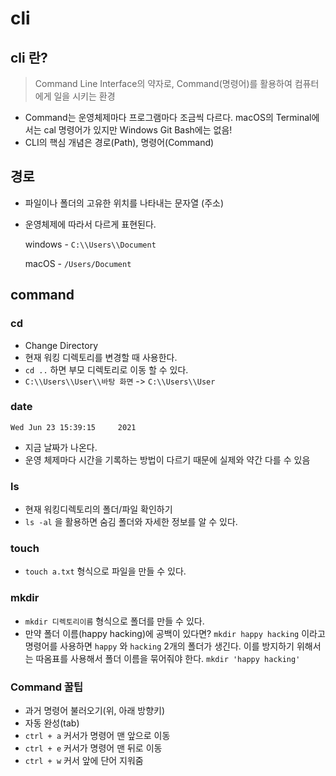 # cli

## cli 란?

> Command Line Interface의 약자로, Command(명령어)를 활용하여 컴퓨터에게 일을 시키는 환경

- Command는 운영체제마다 프로그램마다 조금씩 다르다. macOS의 Terminal에서는 cal 명령어가 있지만 Windows Git Bash에는 없음!
- CLI의 핵심 개념은 경로(Path), 명령어(Command)

## 경로

- 파일이나 폴더의 고유한 위치를 나타내는 문자열 (주소)

- 운영체제에 따라서 다르게 표현된다.

  windows - `C:\\Users\\Document`

  macOS - `/Users/Document`

## command



### **cd**

- Change Directory
- 현재 워킹 디렉토리를 변경할 때 사용한다.
- `cd ..` 하면 부모 디렉토리로 이동 할 수 있다.
- `C:\\Users\\User\\바탕 화면` -> `C:\\Users\\User`

### **date**

```
Wed Jun 23 15:39:15     2021
```

- 지금 날짜가 나온다.
- 운영 체제마다 시간을 기록하는 방법이 다르기 때문에 실제와 약간 다를 수 있음

### **ls**

- 현재 워킹디렉토리의 폴더/파일 확인하기
- `ls -al` 을 활용하면 숨김 폴더와 자세한 정보를 알 수 있다.

### **touch**

- `touch a.txt` 형식으로 파일을 만들 수 있다.

### **mkdir**

- `mkdir 디렉토리이름` 형식으로 폴더를 만들 수 있다.
- 만약 폴더 이름(happy hacking)에 공백이 있다면? `mkdir happy hacking` 이라고 명령어를 사용하면 `happy` 와 `hacking` 2개의 폴더가 생긴다. 이를 방지하기 위해서는 따옴표를 사용해서 폴더 이름을 묶어줘야 한다. `mkdir 'happy hacking'`

### **Command 꿀팁**

- 과거 명령어 불러오기(위, 아래 방향키)
- 자동 완성(tab)
- `ctrl + a` 커서가 명령어 맨 앞으로 이동
- `ctrl + e` 커서가 명령어 맨 뒤로 이동
- `ctrl + w` 커서 앞에 단어 지워줌

